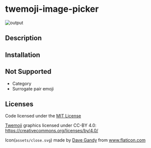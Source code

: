 # twemoji-image-picker

![output](https://user-images.githubusercontent.com/10938548/60769365-b7169980-a109-11e9-99d7-c6f7a6ec1688.gif)

## Description


## Installation


## Not Supported
- Category
- Surrogate pair emoji


## Licenses 
Code licensed under the [MIT License](https://opensource.org/licenses/MIT)

[Twemoji](https://github.com/twitter/twemoji) graphics licensed under CC-BY 4.0: https://creativecommons.org/licenses/by/4.0/

Icon(`assets/close.svg`) made by [Dave Gandy](https://www.flaticon.com/authors/dave-gandy) from www.flaticon.com
